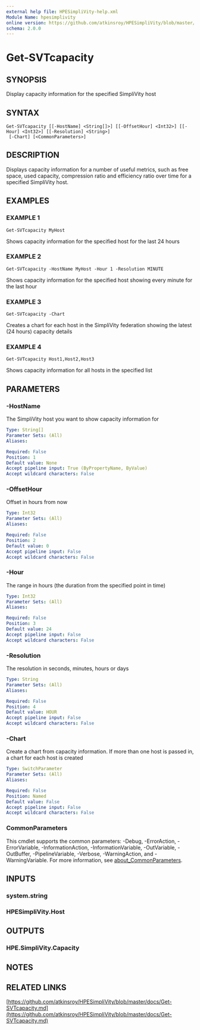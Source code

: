 ```yaml
---
external help file: HPESimpliVity-help.xml
Module Name: hpesimplivity
online version: https://github.com/atkinsroy/HPESimpliVity/blob/master/docs/Get-SVTcapacity.md
schema: 2.0.0
---
```


# Get-SVTcapacity

## SYNOPSIS
Display capacity information for the specified SimpliVity host

## SYNTAX

```
Get-SVTcapacity [[-HostName] <String[]>] [[-OffsetHour] <Int32>] [[-Hour] <Int32>] [[-Resolution] <String>]
 [-Chart] [<CommonParameters>]
```

## DESCRIPTION
Displays capacity information for a number of useful metrics, such as free space, used capacity, compression 
ratio and efficiency ratio over time for a specified SimpliVity host.

## EXAMPLES

### EXAMPLE 1
```
Get-SVTcapacity MyHost
```

Shows capacity information for the specified host for the last 24 hours

### EXAMPLE 2
```
Get-SVTcapacity -HostName MyHost -Hour 1 -Resolution MINUTE
```

Shows capacity information for the specified host showing every minute for the last hour

### EXAMPLE 3
```
Get-SVTcapacity -Chart
```

Creates a chart for each host in the SimpliVity federation showing the latest (24 hours) capacity details

### EXAMPLE 4
```
Get-SVTcapacity Host1,Host2,Host3
```

Shows capacity information for all hosts in the specified list

## PARAMETERS

### -HostName
The SimpliVity host you want to show capacity information for

```yaml
Type: String[]
Parameter Sets: (All)
Aliases:

Required: False
Position: 1
Default value: None
Accept pipeline input: True (ByPropertyName, ByValue)
Accept wildcard characters: False
```

### -OffsetHour
Offset in hours from now

```yaml
Type: Int32
Parameter Sets: (All)
Aliases:

Required: False
Position: 2
Default value: 0
Accept pipeline input: False
Accept wildcard characters: False
```

### -Hour
The range in hours (the duration from the specified point in time)

```yaml
Type: Int32
Parameter Sets: (All)
Aliases:

Required: False
Position: 3
Default value: 24
Accept pipeline input: False
Accept wildcard characters: False
```

### -Resolution
The resolution in seconds, minutes, hours or days

```yaml
Type: String
Parameter Sets: (All)
Aliases:

Required: False
Position: 4
Default value: HOUR
Accept pipeline input: False
Accept wildcard characters: False
```

### -Chart
Create a chart from capacity information.
If more than one host is passed in, a chart for each host is created

```yaml
Type: SwitchParameter
Parameter Sets: (All)
Aliases:

Required: False
Position: Named
Default value: False
Accept pipeline input: False
Accept wildcard characters: False
```

### CommonParameters
This cmdlet supports the common parameters: -Debug, -ErrorAction, -ErrorVariable, -InformationAction, -InformationVariable, -OutVariable, -OutBuffer, -PipelineVariable, -Verbose, -WarningAction, and -WarningVariable. For more information, see [about_CommonParameters](http://go.microsoft.com/fwlink/?LinkID=113216).

## INPUTS

### system.string
### HPESimpliVity.Host
## OUTPUTS

### HPE.SimpliVity.Capacity
## NOTES

## RELATED LINKS

[https://github.com/atkinsroy/HPESimpliVity/blob/master/docs/Get-SVTcapacity.md](https://github.com/atkinsroy/HPESimpliVity/blob/master/docs/Get-SVTcapacity.md)

